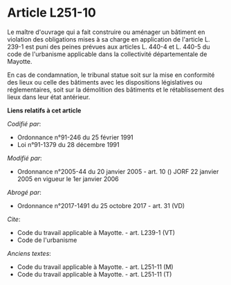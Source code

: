 # Article L251-10

Le maître d'ouvrage qui a fait construire ou aménager un bâtiment en violation des obligations mises à sa charge en
application de l'article L. 239-1 est puni des peines prévues aux articles L. 440-4 et L. 440-5 du code de l'urbanisme
applicable dans la collectivité départementale de Mayotte.

En cas de condamnation, le tribunal statue soit sur la mise en conformité des lieux ou celle des bâtiments avec les
dispositions législatives ou réglementaires, soit sur la démolition des bâtiments et le rétablissement des lieux dans leur
état antérieur.

**Liens relatifs à cet article**

_Codifié par_:

  - Ordonnance n°91-246 du 25 février 1991
  - Loi n°91-1379 du 28 décembre 1991

_Modifié par_:

  - Ordonnance n°2005-44 du 20 janvier 2005 - art. 10 () JORF 22 janvier 2005 en vigueur le 1er janvier 2006

_Abrogé par_:

  - Ordonnance n°2017-1491 du 25 octobre 2017 - art. 31 (VD)

_Cite_:

  - Code du travail applicable à Mayotte. - art. L239-1 (VT)
  - Code de l'urbanisme

_Anciens textes_:

  - Code du travail applicable à Mayotte. - art. L251-11 (M)
  - Code du travail applicable à Mayotte. - art. L251-11 (T)
